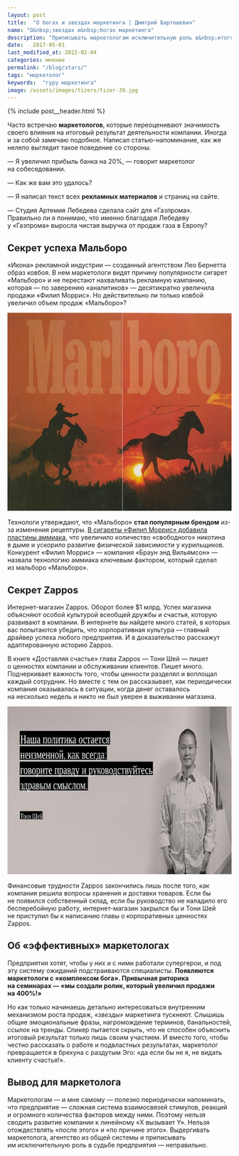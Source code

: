 ```yaml
---
layout: post
title:  "О богах и звездах маркетинга | Дмитрий Бартошевич"
name: "О&nbsp;звездах и&nbsp;богах маркетинга"
description: "Приписывать маркетологам исключительную роль в&nbsp;итоговых результатах деятельности компании&nbsp;— неправильно и&nbsp;нелепо."
date:   2017-05-01
last_modified_at: 2022-02-04
categories: мнение
permalink: "/blog/stars/"
tags: "маркетолог"
keywords:  "гуру маркетинга"
image: /assets/images/tizers/tizer-39.jpg
---
```


{% include post__header.html %}

<p>Часто встречаю <b>маркетологов</b>, которые переоценивают значимость своего влияния на&nbsp;итоговый результат деятельности компании. Иногда и&nbsp;за&nbsp;собой замечаю подобное. Написал статью-напоминание, как&nbsp;же нелепо выглядит такое поведение со&nbsp;стороны.</p>
<div class="extract"> 
<p>—&nbsp;Я&nbsp;увеличил прибыль банка на&nbsp;20%,&nbsp;— говорит маркетолог на&nbsp;собеседовании. </p>
 <p>—&nbsp;Как&nbsp;же вам это удалось?</p>
 <p>—&nbsp;Я&nbsp;написал текст всех <b>рекламных материалов</b> и&nbsp;страниц на&nbsp;сайте. </p>
 <p>—&nbsp;Студия Артемия Лебедева сделала сайт для «Газпрома». Правильно&nbsp;ли я&nbsp;понимаю, что именно благодаря Лебедеву у&nbsp;«Газпрома» выросла чистая выручка от&nbsp;продаж газа в&nbsp;Европу?</p>
</div>

<section class="row-gap--m">
<h2 class="section__title h1 bold ">Секрет успеха Мальборо</h2>
<p>«Икона» рекламной индустрии&nbsp;— созданный агентством Лео Бернетта образ ковбоя. В&nbsp;нем маркетологи видят причину популярности сигарет «Мальборо» и&nbsp;не&nbsp;перестают нахваливать рекламную кампанию, которая&nbsp;— по&nbsp;заверению «аналитиков»&nbsp;— десятикратно увеличила продажи «Филип Моррис». Но&nbsp;действительно&nbsp;ли только ковбой увеличил объем продаж «Мальборо»?</p>

<div itemprop="image" itemscope itemtype="http://schema.org/ImageObject">	
		<link itemprop="url" href="/assets/images/blog/stars/marlboro-min.jpg">
<picture>
                <source srcset="/assets/images/blog/stars/marlboro-min.avif" type="image/avif">
                <source srcset="/assets/images/blog/stars/marlboro-min.webp" type="image/webp">                
                <img class="image" loading="lazy" decoding="async"  src="/assets/images/blog/stars/marlboro-min.jpg" alt="Образ ковбоя Мальборо, в котором видят причину успеха Филип Моррис." width="720" height="445" itemprop="contentUrl"/>
    </picture>
</div>

<p>Технологи утверждают, что «Мальборо» <strong>стал популярным брендом</strong> из-за изменения рецептуры. <a class="link" href="https://www.ncbi.nlm.nih.gov/pmc/articles/PMC2424107/">В&nbsp;сигареты «Филип Моррис» добавила пластины аммиака</a>, что увеличило количество «свободного» никотина в&nbsp;дыме и&nbsp;ускорило развитие физической зависимости у&nbsp;курильщиков. Конкурент «Филип Моррис»&nbsp;— компания «Браун энд Вильямсон»&nbsp;— назвала технологию аммиака ключевым фактором, который сделал из&nbsp;мальборо «Мальборо». </p>
</section>

<section class="row-gap--m">
<h2 class="section__title h1 bold ">Секрет Zappos</h2>
<p>Интернет-магазин Zappos. Оборот более $1&nbsp;млрд. Успех магазина объясняют особой культурой всеобщей дружбы и&nbsp;счастья, которую развивают в&nbsp;компании. В&nbsp;интернете вы&nbsp;найдете много статей, в&nbsp;которых вас попытаются убедить, что корпоративная культура&nbsp;— главный драйвер успеха любого предприятия. И&nbsp;в&nbsp;доказательство расскажут адаптированную историю Zappos. </p>
<p>В&nbsp;книге «Доставляя счастье» глава Zappos&nbsp;— Тони Шей&nbsp;— пишет о&nbsp;ценностях компании и&nbsp;обслуживании клиентов. Пишет много. Подчеркивает важность того, чтобы ценности разделял и&nbsp;воплощал каждый сотрудник. Но&nbsp;вместе с&nbsp;тем он&nbsp;рассказывает, как периодически компания оказывалась в&nbsp;ситуации, когда денег оставалось на&nbsp;несколько недель и&nbsp;никто не&nbsp;был уверен в&nbsp;выживании магазина. </p>


<div itemprop="image" itemscope itemtype="http://schema.org/ImageObject">	
		<link itemprop="url" href="/assets/images/blog/stars/zappos-min.jpg">
<picture>
                <source srcset="/assets/images/blog/stars/zappos-min.avif" type="image/avif">
                <source srcset="/assets/images/blog/stars/zappos-min.webp" type="image/webp">                
               <img class="image" loading="lazy" decoding="async"  src="/assets/images/blog/stars/zappos-min.jpg" alt="Тони Шей, портрет" width="720" height="377" itemprop="contentUrl" />
    </picture>
</div>


<p>Финансовые трудности Zappos закончились лишь после того, как компания решила вопросы хранения и&nbsp;доставки товаров. Если&nbsp;бы не&nbsp;появился собственный склад, если&nbsp;бы руководство не&nbsp;наладило его бесперебойную работу, интернет-магазин закрылся&nbsp;бы и&nbsp;Тони Шей не&nbsp;приступил&nbsp;бы к&nbsp;написанию главы о&nbsp;корпоративных ценностях Zappos. </p>
</section>

<section class="row-gap--m">
<h2 class="section__title h1 bold ">Об «эффективных» маркетологах</h2>
<p>Предприятия хотят, чтобы у&nbsp;них и&nbsp;с&nbsp;ними работали супергерои, и&nbsp;под эту систему ожиданий подстраиваются специалисты. <strong>Появляются маркетологи с&nbsp;«комплексом бога». Привычная риторика на&nbsp;семинарах&nbsp;— «мы&nbsp;создали ролик, который увеличил продажи на&nbsp;400%!»</strong> </p>
<p>Но&nbsp;как только начинаешь детально интересоваться внутренним механизмом роста продаж, <i>«звезды»</i> маркетинга тускнеют. Слышишь общие эмоциональные фразы, нагромождение терминов, банальностей, ссылок на&nbsp;тренды. Спикер пытается скрыть, что не&nbsp;способен объяснить итоговый результат только лишь своим участием. И&nbsp;вместо того, чтобы честно рассказать о&nbsp;работе и&nbsp;подвластных результатах, маркетолог превращается в&nbsp;брехуна с&nbsp;раздутым Эго: «да&nbsp;если&nbsp;бы не&nbsp;я, не&nbsp;видать клиенту счастья!». </p>
</section>

<section class="row-gap--m">
<h2 class="section__title h1 bold ">Вывод для маркетолога</h2>
<p>Маркетологам&nbsp;— и&nbsp;мне самому&nbsp;— полезно периодически напоминать, что предприятие&nbsp;— сложная система взаимосвязей стимулов, реакций и&nbsp;огромного количества факторов между ними. Поэтому нельзя сводить развитие компании к&nbsp;линейному «Х&nbsp;вызывает Y». Нельзя отождествлять «после этого» и&nbsp;«по&nbsp;причине этого». Выдергивать маркетолога, агентство из&nbsp;общей системы и&nbsp;приписывать им&nbsp;исключительную роль в&nbsp;судьбе предприятия&nbsp;— неправильно. </p>
</section>
